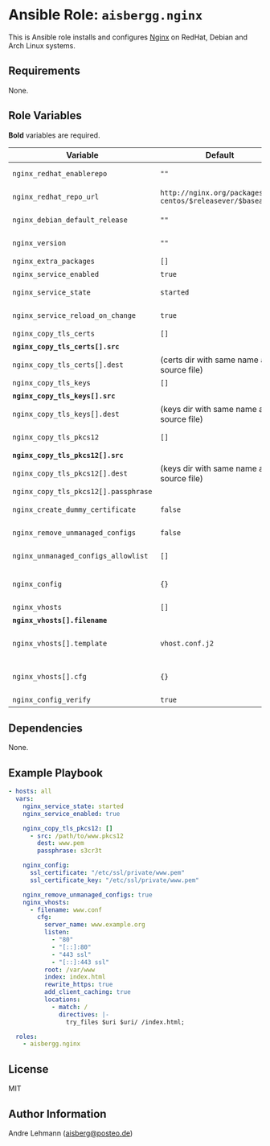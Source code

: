 # Ansible Role: `aisbergg.nginx`

This is Ansible role installs and configures [Nginx](https://www.nginx.com) on RedHat, Debian and Arch Linux systems.

## Requirements

None.

## Role Variables

**Bold** variables are required.

| Variable | Default | Comments |
|----------|---------|----------|
| `nginx_redhat_enablerepo` | `""` | Enable a repository for installation on RedHat systems. |
| `nginx_redhat_repo_url` | `http://nginx.org/packages/`<br>`centos/$releasever/$basearch/` | Repository URL for official Nginx releases on RedHat systems. |
| `nginx_debian_default_release` | `""` | Select a default release on Debian systems. |
| `nginx_version` | `""` | Specific version of Nginx to install (must be available in repository). |
| `nginx_extra_packages` | `[]` | Extra packages to install along with Nginx |
| `nginx_service_enabled` | `true` | Enable/Disable the Nginx service |
| `nginx_service_state` | `started` | Service run state (Possible values: started, restarted, stopped) |
| `nginx_service_reload_on_change` | `true` | Reload Nginx service on configuration changes. |
| `nginx_copy_tls_certs` | `[]` | List of TLS certificates to copy |
| **`nginx_copy_tls_certs[].src`** |  | Source path of the certificate file |
| `nginx_copy_tls_certs[].dest` | (certs dir with same name as source file) | Destination path of the certificate file |
| `nginx_copy_tls_keys` | `[]` | List of TLS keys to copy |
| **`nginx_copy_tls_keys[].src`** |  | Source path of the key file |
| `nginx_copy_tls_keys[].dest` | (keys dir with same name as source file) | Destination path of the key file |
| `nginx_copy_tls_pkcs12` | `[]` | List of TLS PKCS12 files to copy and extract |
| **`nginx_copy_tls_pkcs12[].src`** |  | Source path of the PKCS12 file |
| `nginx_copy_tls_pkcs12[].dest` | (keys dir with same name as source file) | Destination path of the PKCS12 file |
| `nginx_copy_tls_pkcs12[].passphrase` |  | Passphrase for certificate extraction |
| `nginx_create_dummy_certificate` | `false` | Create a dummy certificate, that can be used for testing or other purposes. |
| `nginx_remove_unmanaged_configs` | `false` | Remove configurations from conf.d, which are not managed using Ansible |
| `nginx_unmanaged_configs_allowlist` | `[]` | List of file names to exclude when removing unmanaged configs. |
| `nginx_config` | `{}` | Variables (`cfg`) used in the main configuration file ([templates/etc/nginx/nginx.conf.j2](templates/etc/nginx/nginx.conf.j2)) |
| `nginx_vhosts` | `[]` | List of vhost configurations |
| **`nginx_vhosts[].filename`** |  | Filename for the vhost config |
| `nginx_vhosts[].template` | `vhost.conf.j2` | Template file to use for creating the vhost config (default one: [templates/etc/nginx/conf.d/vhost.conf.j2](templates/etc/nginx/conf.d/vhost.conf.j2)) |
| `nginx_vhosts[].cfg` | `{}` | Variables (`cfg`) used in the vhost template (check out the [default template](templates/etc/nginx/conf.d/vhost.conf.j2) for possible values) |
| `nginx_config_verify` | `true` | Enable config verification |

## Dependencies

None.

## Example Playbook

```yaml
- hosts: all
  vars:
    nginx_service_state: started
    nginx_service_enabled: true

    nginx_copy_tls_pkcs12: []
      - src: /path/to/www.pkcs12
        dest: www.pem
        passphrase: s3cr3t

    nginx_config:
      ssl_certificate: "/etc/ssl/private/www.pem"
      ssl_certificate_key: "/etc/ssl/private/www.pem"

    nginx_remove_unmanaged_configs: true
    nginx_vhosts:
      - filename: www.conf
        cfg:
          server_name: www.example.org
          listen:
            - "80"
            - "[::]:80"
            - "443 ssl"
            - "[::]:443 ssl"
          root: /var/www
          index: index.html
          rewrite_https: true
          add_client_caching: true
          locations:
            - match: /
              directives: |-
                try_files $uri $uri/ /index.html;

  roles:
    - aisbergg.nginx
```

## License

MIT

## Author Information

Andre Lehmann (aisberg@posteo.de)
